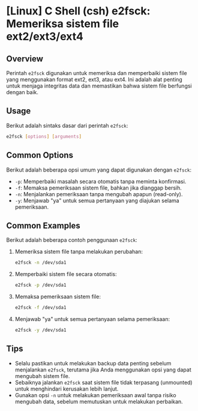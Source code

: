 # [Linux] C Shell (csh) e2fsck: Memeriksa sistem file ext2/ext3/ext4

## Overview
Perintah `e2fsck` digunakan untuk memeriksa dan memperbaiki sistem file yang menggunakan format ext2, ext3, atau ext4. Ini adalah alat penting untuk menjaga integritas data dan memastikan bahwa sistem file berfungsi dengan baik.

## Usage
Berikut adalah sintaks dasar dari perintah `e2fsck`:

```bash
e2fsck [options] [arguments]
```

## Common Options
Berikut adalah beberapa opsi umum yang dapat digunakan dengan `e2fsck`:

- `-p`: Memperbaiki masalah secara otomatis tanpa meminta konfirmasi.
- `-f`: Memaksa pemeriksaan sistem file, bahkan jika dianggap bersih.
- `-n`: Menjalankan pemeriksaan tanpa mengubah apapun (read-only).
- `-y`: Menjawab "ya" untuk semua pertanyaan yang diajukan selama pemeriksaan.

## Common Examples
Berikut adalah beberapa contoh penggunaan `e2fsck`:

1. Memeriksa sistem file tanpa melakukan perubahan:
   ```bash
   e2fsck -n /dev/sda1
   ```

2. Memperbaiki sistem file secara otomatis:
   ```bash
   e2fsck -p /dev/sda1
   ```

3. Memaksa pemeriksaan sistem file:
   ```bash
   e2fsck -f /dev/sda1
   ```

4. Menjawab "ya" untuk semua pertanyaan selama pemeriksaan:
   ```bash
   e2fsck -y /dev/sda1
   ```

## Tips
- Selalu pastikan untuk melakukan backup data penting sebelum menjalankan `e2fsck`, terutama jika Anda menggunakan opsi yang dapat mengubah sistem file.
- Sebaiknya jalankan `e2fsck` saat sistem file tidak terpasang (unmounted) untuk menghindari kerusakan lebih lanjut.
- Gunakan opsi `-n` untuk melakukan pemeriksaan awal tanpa risiko mengubah data, sebelum memutuskan untuk melakukan perbaikan.